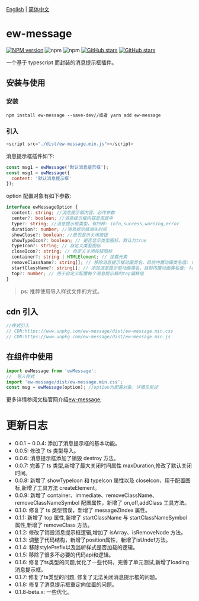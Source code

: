 [English](./README.md) | [简体中文](./README.CN.md)

# ew-message

[![NPM version](https://img.shields.io/npm/v/ew-message.svg?color=red)](https://www.npmjs.com/package/ew-message)
![npm](https://img.shields.io/npm/dw/ew-message)
![npm](https://img.shields.io/npm/dt/ew-message)
[![GitHub stars](https://img.shields.io/github/stars/eveningwater/ewMessage.svg?color=#42b983)](https://github.com/eveningwater/ew-message/stargazers)
[![GitHub stars](https://img.shields.io/github/forks/eveningwater/ewMessage.svg)](https://github.com/eveningwater/ew-message/network/members)

一个基于 typescript 而封装的消息提示框插件。

## 安装与使用

### 安装

```
npm install ew-message --save-dev//或者 yarn add ew-message
```

### 引入

```js
<script src="./dist/ew-message.min.js"></script>
```

消息提示框插件如下:

```js
const msg1 = ewMessage('默认消息提示框');
const msg1 = ewMessage({
  content: '默认消息提示框'
});
```

option 配置对象有如下参数:

```ts
interface ewMessageOption {
  content: string; //消息提示框内容，必传参数
  center?: boolean; //消息提示框内容是否居中
  type?: string; //消息提示框类型，有四种: info,success,warning,error
  duration?: number; //消息提示框消失时间
  showClose?: boolean; //是否显示关闭按钮
  showTypeIcon?: boolean; // 是否显示类型图标，默认为true
  typeIcon?: string; // 自定义类型图标
  closeIcon?: string; // 自定义关闭按钮图标
  container?: string | HTMLElement; // 挂载元素
  removeClassName?: string[]; // 移除消息提示框动画类名，目前内置动画类名值: fadeOut与scaleDown
  startClassName?: string[]; // 添加消息提示框动画类名，目前内置动画类名值: fadeIn与scaleUp
  top?: number; // 用于自定义配置每个消息提示框的top偏移值
}
```

> ps: 推荐使用导入样式文件的方式。

## cdn 引入

```js
//样式引入
// CDN:https://www.unpkg.com/ew-message/dist/ew-message.min.css
// CDN:https://www.unpkg.com/ew-message/dist/ew-message.min.js
```

## 在组件中使用

```js
import ewMessage from 'ewMessage';
//  导入样式
import 'ew-message/dist/ew-message.min.css';
const msg = ewMessage(option); //option为配置对象，详情见前述
```

更多详情参阅文档官网介绍[ew-message](https://eveningwater.github.io/ew-message/);

# 更新日志

- 0.0.1 ~ 0.0.4: 添加了消息提示框的基本功能。
- 0.0.5: 修改了 ts 类型导入。
- 0.0.6: 消息提示框添加了销毁 destroy 方法。
- 0.0.7: 完善了 ts 类型,新增了最大关闭时间属性 maxDuration,修改了默认关闭时间。
- 0.0.8: 新增了 showTypeIcon 和 typeIcon 属性以及 closeIcon，用于配置图标,新增了工具方法 createElement。
- 0.0.9: 新增了 container、immediate、removeClassName、removeClassNameSymbol 配置属性，新增了 on,off,addClass 工具方法。
- 0.1.0: 修复了 ts 类型错误，新增了 messageZIndex 属性。
- 0.1.1: 新增了 top 属性,新增了 startClassName 与 startClassNameSymbol 属性,新增了 removeClass 方法。
- 0.1.2: 修改了销毁消息提示框逻辑,增加了 isArray、isRemoveNode 方法。
- 0.1.3: 调整了代码结构，新增了position属性，新增了isUndef方法。
- 0.1.4: 移除stylePrefix以及监听样式是否加载的逻辑。
- 0.1.5: 移除了很多不必要的代码api和逻辑。
- 0.1.6: 修复了ts类型的问题,优化了一些代码，完善了单元测试,新增了loading消息提示框。
- 0.1.7: 修复了ts类型的问题, 修复了无法关闭消息提示框的问题。
- 0.1.8: 修复了消息提示框重定向位置的问题。
- 0.1.8-beta.x: 一些优化。